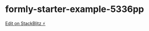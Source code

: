 # formly-starter-example-5336pp

[Edit on StackBlitz ⚡️](https://stackblitz.com/edit/formly-starter-example-5336pp)